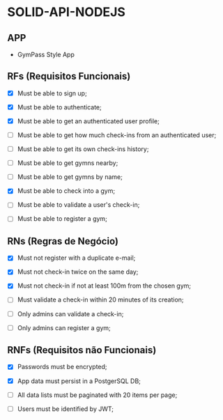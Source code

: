 # SOLID-API-NODEJS

## APP

  * GymPass Style App

## RFs (Requisitos Funcionais)
  - [x] Must be able to sign up;
  - [x] Must be able to authenticate;
  - [x] Must be able to get an authenticated user profile;
  - [ ] Must be able to get how much check-ins from an authenticated user;
  - [ ] Must be able to get its own check-ins history;
  - [ ] Must be able to get gymns nearby;
  - [ ] Must be able to get gymns by name;
  - [x] Must be able to check into a gym;
  - [ ] Must be able to validate a user's check-in;
  - [ ] Must be able to register a gym;



## RNs (Regras de Negócio)
  - [x] Must not register with a duplicate e-mail;
  - [x] Must not check-in twice on the same day;
  - [x] Must not check-in if not at least 100m from the chosen gym;
  - [ ] Must validate a check-in within 20 minutes of its creation;
  - [ ] Only admins can validate a check-in;
  - [ ] Only admins can register a gym;


## RNFs (Requisitos não Funcionais)
  - [x] Passwords must be encrypted;
  - [x] App data must persist in a PostgerSQL DB;
  - [ ] All data lists must be paginated with 20 items per page;
  - [ ] Users must be identified by JWT;




